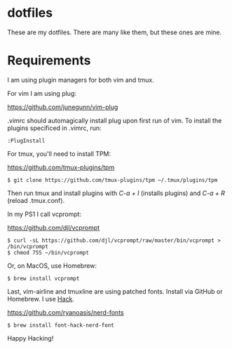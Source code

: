 # dotfiles
These are my dotfiles. There are many like them, but these ones are mine.

# Requirements

I am using plugin managers for both vim and tmux.

For vim I am using plug:

https://github.com/junegunn/vim-plug

.vimrc should automagically install plug upon first run of vim. To install the plugins specificed in .vimrc, run:

```
:PlugInstall
```

For tmux, you'll need to install TPM:

https://github.com/tmux-plugins/tpm

```
$ git clone https://github.com/tmux-plugins/tpm ~/.tmux/plugins/tpm
```

Then run tmux and install plugins with *C-a + I* (installs plugins) and *C-a + R* (reload .tmux.conf).

In my PS1 I call vcprompt:

https://github.com/djl/vcprompt

```
$ curl -sL https://github.com/djl/vcprompt/raw/master/bin/vcprompt > /bin/vcprompt
$ chmod 755 ~/bin/vcprompt
```

Or, on MacOS, use Homebrew:

```
$ brew install vcprompt
```

Last, vim-airline and tmuxline are using patched fonts. Install via GitHub or Homebrew.  I use [Hack](https://github.com/ryanoasis/nerd-fonts/tree/master/patched-fonts/Hack).


https://github.com/ryanoasis/nerd-fonts


```
$ brew install font-hack-nerd-font
```

Happy Hacking!
